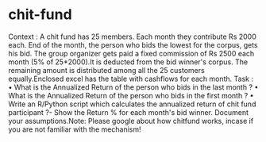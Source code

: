 # chit-fund
Context :
A chit fund has 25 members. Each month they contribute Rs 2000 each. End of the month, the
person who bids the lowest for the corpus, gets his bid. The group organizer gets paid a fixed
commission of Rs 2500 each month (5% of 25*2000).It is deducted from the bid winner's
corpus. The remaining amount is distributed among all the 25 customers equally.Enclosed
excel has the table with cashflows for each month.
Task :
• What is the Annualized Return of the person who bids in the last month ?
• What is the Annualized Return of the person who bids in the first month ?
• Write an R/Python script which calculates the annualized return of chit fund participant ?-
Show the Return % for each month's bid winner.
Document your assumptions.Note: Please google about how chitfund works, incase if you are
not familiar with the mechanism!
